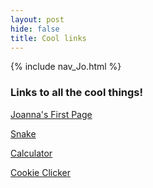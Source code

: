 ```yaml
---
layout: post
hide: false
title: Cool links
---
```



{% include nav_Jo.html %}


<h3>Links to all the cool things!</h3>

<a href="https://joannahu123.github.io/Jo/2024/09/04/Joanna's_first_page.html">Joanna's First Page </a>

<a href="https://joannahu123.github.io/Jo/2024/09/18/snake.html">Snake </a>

<a href="https://joannahu123.github.io/Jo/javascript/2024/09/18/Calculator.html">Calculator </a>

<a href="https://joannahu123.github.io/Jo/2024/09/20/cookieclicker.html">Cookie Clicker </a>
